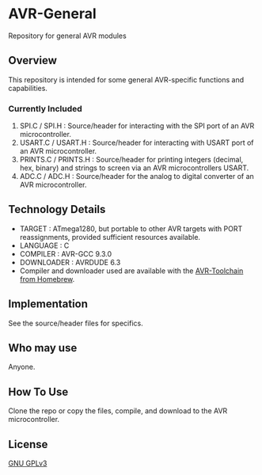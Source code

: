 # AVR-General
Repository for general AVR modules


## Overview
This repository is intended for some general AVR-specific functions and capabilities.


### Currently Included
1) SPI.C / SPI.H : Source/header for interacting with the SPI port of an AVR microcontroller.
2) USART.C / USART.H : Source/header for interacting with USART port of an AVR microcontroller.   
3) PRINTS.C / PRINTS.H : Source/header for printing integers (decimal, hex, binary) and strings to screen via an AVR microcontrollers USART.
4) ADC.C / ADC.H : Source/header for the analog to digital converter of an AVR microcontroller.


## Technology Details
* TARGET     : ATmega1280, but portable to other AVR targets with PORT reassignments, provided sufficient resources available.  
* LANGUAGE   : C
* COMPILER   : AVR-GCC 9.3.0
* DOWNLOADER : AVRDUDE 6.3
* Compiler and downloader used are available with the [AVR-Toolchain from Homebrew](https://github.com/osx-cross/homebrew-avr).


## Implementation
See the source/header files for specifics.


## Who may use
Anyone.


## How To Use
Clone the repo or copy the files, compile, and download to the AVR microcontroller.


## License
[GNU GPLv3](https://github.com/Jsfain/AVR-General/blob/master/LICENSE)
